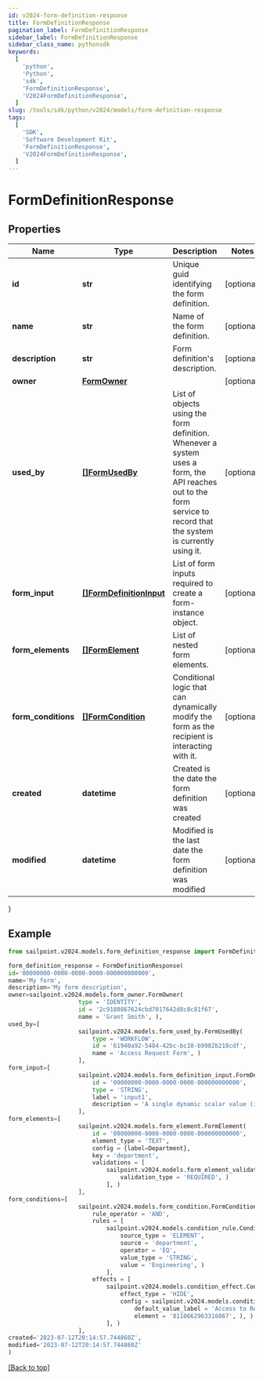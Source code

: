 ```yaml
---
id: v2024-form-definition-response
title: FormDefinitionResponse
pagination_label: FormDefinitionResponse
sidebar_label: FormDefinitionResponse
sidebar_class_name: pythonsdk
keywords:
  [
    'python',
    'Python',
    'sdk',
    'FormDefinitionResponse',
    'V2024FormDefinitionResponse',
  ]
slug: /tools/sdk/python/v2024/models/form-definition-response
tags:
  [
    'SDK',
    'Software Development Kit',
    'FormDefinitionResponse',
    'V2024FormDefinitionResponse',
  ]
---
```


# FormDefinitionResponse

## Properties

| Name | Type | Description | Notes |
| --- | --- | --- | --- |
| **id** | **str** | Unique guid identifying the form definition. | [optional] |
| **name** | **str** | Name of the form definition. | [optional] |
| **description** | **str** | Form definition's description. | [optional] |
| **owner** | [**FormOwner**](form-owner) |  | [optional] |
| **used_by** | [**[]FormUsedBy**](form-used-by) | List of objects using the form definition. Whenever a system uses a form, the API reaches out to the form service to record that the system is currently using it. | [optional] |
| **form_input** | [**[]FormDefinitionInput**](form-definition-input) | List of form inputs required to create a form-instance object. | [optional] |
| **form_elements** | [**[]FormElement**](form-element) | List of nested form elements. | [optional] |
| **form_conditions** | [**[]FormCondition**](form-condition) | Conditional logic that can dynamically modify the form as the recipient is interacting with it. | [optional] |
| **created** | **datetime** | Created is the date the form definition was created | [optional] |
| **modified** | **datetime** | Modified is the last date the form definition was modified | [optional] |

}

## Example

```python
from sailpoint.v2024.models.form_definition_response import FormDefinitionResponse

form_definition_response = FormDefinitionResponse(
id='00000000-0000-0000-0000-000000000000',
name='My form',
description='My form description',
owner=sailpoint.v2024.models.form_owner.FormOwner(
                    type = 'IDENTITY',
                    id = '2c9180867624cbd7017642d8c8c81f67',
                    name = 'Grant Smith', ),
used_by=[
                    sailpoint.v2024.models.form_used_by.FormUsedBy(
                        type = 'WORKFLOW',
                        id = '61940a92-5484-42bc-bc10-b9982b218cdf',
                        name = 'Access Request Form', )
                    ],
form_input=[
                    sailpoint.v2024.models.form_definition_input.FormDefinitionInput(
                        id = '00000000-0000-0000-0000-000000000000',
                        type = 'STRING',
                        label = 'input1',
                        description = 'A single dynamic scalar value (i.e. number, string, date, etc.) that can be passed into the form for use in conditional logic', )
                    ],
form_elements=[
                    sailpoint.v2024.models.form_element.FormElement(
                        id = '00000000-0000-0000-0000-000000000000',
                        element_type = 'TEXT',
                        config = {label=Department},
                        key = 'department',
                        validations = [
                            sailpoint.v2024.models.form_element_validations_set.FormElementValidationsSet(
                                validation_type = 'REQUIRED', )
                            ], )
                    ],
form_conditions=[
                    sailpoint.v2024.models.form_condition.FormCondition(
                        rule_operator = 'AND',
                        rules = [
                            sailpoint.v2024.models.condition_rule.ConditionRule(
                                source_type = 'ELEMENT',
                                source = 'department',
                                operator = 'EQ',
                                value_type = 'STRING',
                                value = 'Engineering', )
                            ],
                        effects = [
                            sailpoint.v2024.models.condition_effect.ConditionEffect(
                                effect_type = 'HIDE',
                                config = sailpoint.v2024.models.condition_effect_config.ConditionEffect_config(
                                    default_value_label = 'Access to Remove',
                                    element = '8110662963316867', ), )
                            ], )
                    ],
created='2023-07-12T20:14:57.744860Z',
modified='2023-07-12T20:14:57.744860Z'
)

```

[[Back to top]](#)
